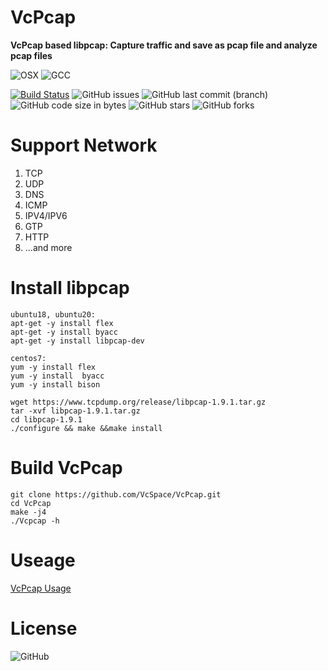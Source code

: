 # VcPcap
**VcPcap based libpcap: Capture traffic and save as pcap file and analyze pcap files**

![OSX](https://img.shields.io/badge/TestOS-Ubuntu18--64%20%7C%20Ubuntu20--64%20%7C%20Centos7--64-inactive)
![GCC](https://img.shields.io/badge/GCC-7.3%20%7C%209.3-inactive)

[![Build Status](https://travis-ci.com/VcSpace/VcPcap.svg?branch=master)](https://travis-ci.com/VcSpace/VcPcap) 
![GitHub issues](https://img.shields.io/github/issues/VcSpace/VcPcap?color=brightgreen)
![GitHub last commit (branch)](https://img.shields.io/github/last-commit/VcSpace/VcPcap/master)
![GitHub code size in bytes](https://img.shields.io/github/languages/code-size/VcSpace/VcPcap)
![GitHub stars](https://img.shields.io/github/stars/VcSpace/VcPcap?style=social)
![GitHub forks](https://img.shields.io/github/forks/VcSpace/VcPcap?style=social)

# Support Network
1. TCP
2. UDP
3. DNS
4. ICMP
5. IPV4/IPV6
6. GTP
7. HTTP
8. ...and more


# Install libpcap
```
ubuntu18, ubuntu20: 
apt-get -y install flex
apt-get -y install byacc
apt-get -y install libpcap-dev

centos7:
yum -y install flex 
yum -y install  byacc 
yum -y install bison

wget https://www.tcpdump.org/release/libpcap-1.9.1.tar.gz
tar -xvf libpcap-1.9.1.tar.gz
cd libpcap-1.9.1
./configure && make &&make install
```
# Build VcPcap
```
git clone https://github.com/VcSpace/VcPcap.git
cd VcPcap
make -j4
./Vcpcap -h
```

# Useage
[VcPcap Usage](https://VcSpace.github.io/post/VcPcap)

# License
![GitHub](https://img.shields.io/github/license/VcSpace/VcPcap?color=inactive)
